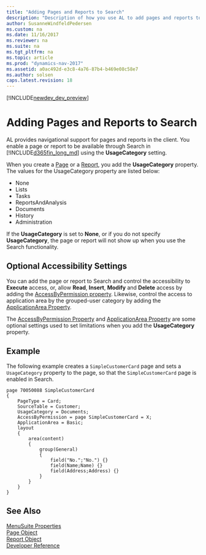 ```yaml
---
title: "Adding Pages and Reports to Search"
description: "Description of how you use AL to add pages and reports to Search in the client."
author: SusanneWindfeldPedersen
ms.custom: na
ms.date: 11/16/2017
ms.reviewer: na
ms.suite: na
ms.tgt_pltfrm: na
ms.topic: article
ms.prod: "dynamics-nav-2017"
ms.assetid: a0ac492d-e3c8-4a76-87b4-b469e08c58e7
ms.author: solsen
caps.latest.revision: 18
---
```


[!INCLUDE[newdev_dev_preview](includes/newdev_dev_preview.md)]

# Adding Pages and Reports to Search
AL provides navigational support for pages and reports in the client. You enable a page or report to be available through Search in [!INCLUDE[d365fin_long_md](includes/d365fin_long_md.md)] using the **UsageCategory** setting. 

When you create a [Page](devenv-page-object.md) or a [Report](devenv-report-object.md), you add the **UsageCategory** property. The values for the UsageCategory property are listed below: 

- None
- Lists
- Tasks
- ReportsAndAnalysis
- Documents
- History
- Administration

If the **UsageCategory** is set to **None**, or if you do not specify **UsageCategory**, the page or report will not show up when you use the Search functionality. 

<!--
If you want to add the page or report to Search, set the **UsageCategory** property by adding the [AccessByPermission Property](properties/devenv-accessbypermission-property.md) and [ApplicationArea Property](properties/devenv-applicationarea-property.md). 
-->

## Optional Accessibility Settings

You can add the page or report to Search and control the accessibility to **Execute** access, or, allow **Read**, **Insert**, **Modify** and **Delete** access by adding the [AccessByPermission property](properties/devenv-accessbypermission-property.md). Likewise, control the access to application area by the grouped-user category by adding the [ApplicationArea Property](properties/devenv-applicationarea-property.md). 

The [AccessByPermission Property](properties/devenv-accessbypermission-property.md) and [ApplicationArea Property](properties/devenv-applicationarea-property.md) are some optional settings used to set limitations when you add the **UsageCategory** property.


## Example
The following example creates a ``SimpleCustomerCard`` page and sets a ``UsageCategory`` property to the page, so that the ``SimpleCustomerCard`` page is enabled in Search. 


```
page 70050088 SimpleCustomerCard 
{ 
    PageType = Card; 
    SourceTable = Customer; 
    UsageCategory = Documents;  
    AccessByPermission = page SimpleCustomerCard = X;
    ApplicationArea = Basic;
    layout 
    { 
        area(content) 
        { 
            group(General) 
            { 
                field("No.";"No.") {} 
                field(Name;Name) {} 
                field(Address;Address) {} 
            } 
        } 
    } 
} 

```

## See Also
[MenuSuite Properties](properties/devenv-menusuite-properties.md)   
[Page Object](devenv-page-object.md)  
[Report Object](devenv-report-object.md)  
[Developer Reference](devenv-reference-overview.md)
